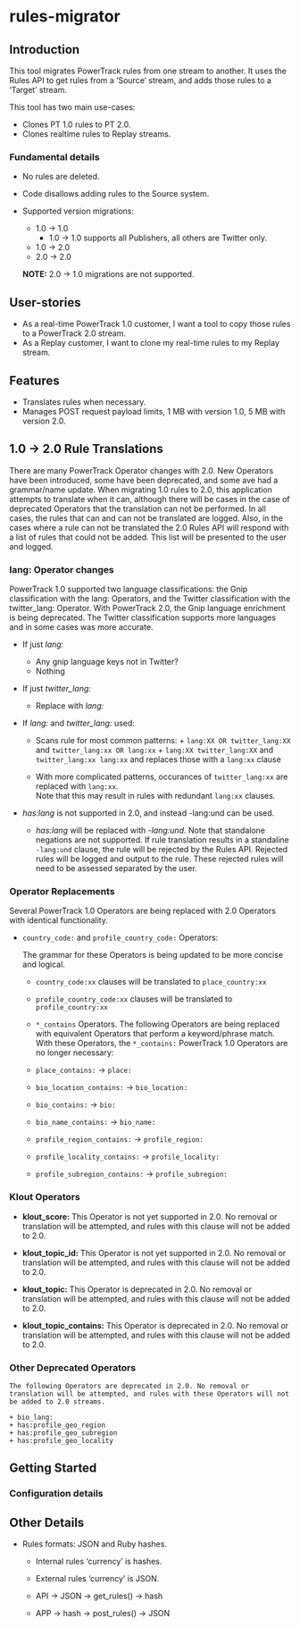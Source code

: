 # rules-migrator

## Introduction
This tool migrates PowerTrack rules from one stream to another. It uses the Rules API to get rules from a ‘Source’ stream, and adds those rules to a ‘Target’ stream.

This tool has two main use-cases:
+ Clones PT 1.0 rules to PT 2.0.
+ Clones realtime rules to Replay streams. 

### Fundamental details

+ No rules are deleted.
+ Code disallows adding rules to the Source system.
+ Supported version migrations:
  + 1.0 → 1.0
    + 1.0 → 1.0 supports all Publishers, all others are Twitter only.
  + 1.0 → 2.0 
  + 2.0 → 2.0
  
  **NOTE:** 2.0 → 1.0 migrations are not supported. 

 
## User-stories

+ As a real-time PowerTrack 1.0 customer, I want a tool to copy those rules to a PowerTrack 2.0 stream.
+ As a Replay customer, I want to clone my real-time rules to my Replay stream.


## Features

+ Translates rules when necessary. 
+ Manages POST request payload limits, 1 MB with version 1.0, 5 MB with version 2.0.


## 1.0 → 2.0 Rule Translations

There are many PowerTrack Operator changes with 2.0. New Operators have been introduced, some have been deprecated, and some ave had a grammar/name update. When migrating 1.0 rules to 2.0, this application attempts to translate when it can, although there will be cases in the case of deprecated Operators that the translation can not be performed. In all cases, the rules that can and can not be translated are logged. Also, in the cases where a rule can not be translated the 2.0 Rules API will respond with a list of rules that could not be added. This list will be presented to the user and logged.
 
### lang: Operator changes
 
 PowerTrack 1.0 supported two language classifications: the Gnip classification with the lang: Operators, and the Twitter classification with the twitter_lang: Operator. With PowerTrack 2.0, the Gnip language enrichment is being deprecated. The Twitter classification supports more languages and in some cases was more accurate. 
 
  + If just *lang:*
    + Any gnip language keys not in Twitter?
    + Nothing
  + If just *twitter_lang:*
    + Replace with *lang:*
  + If *lang:* and *twitter_lang:* used: 
    + Scans rule for most common patterns: 
          + ```lang:XX OR twitter_lang:XX``` and ```twitter_lang:xx OR lang:xx```
          + ```lang:XX twitter_lang:XX``` and ```twitter_lang:xx lang:xx```
      and replaces those with a ```lang:xx``` clause
    
    + With more complicated patterns, occurances of ```twitter_lang:xx``` are replaced with ```lang:xx```.   
    Note that this may result in rules with redundant ```lang:xx``` clauses.
          
  + *has:lang* is not supported in 2.0, and instead -lang:und can be used.
    + *has:lang* will be replaced with *-lang:und*. Note that standalone negations are not supported. If rule translation results in a standaline ```-lang:und``` clause, the rule will be rejected by the Rules API. Rejected rules will be logged and output to the rule. These rejected rules will need to be assessed separated by the user.
    
    
### Operator Replacements  
    
  Several PowerTrack 1.0 Operators are being replaced with 2.0 Operators with identical functionality.  
                
+ ```country_code:``` and ```profile_country_code:``` Operators:

    The grammar for these Operators is being updated to be more concise and logical.

    + ```country_code:xx``` clauses will be translated to ```place_country:xx```
    + ```profile_country_code:xx``` clauses will be translated to ```profile_country:xx```
    
    + ```*_contains``` Operators. The following Operators are being replaced with equivalent Operators that perform a keyword/phrase match. With these Operators, the ```*_contains:``` PowerTrack 1.0 Operators are no longer necessary:
        
    + ```place_contains:``` → ```place:```
    + ```bio_location_contains:``` → ```bio_location:```
    + ```bio_contains:``` → ```bio:```
    + ```bio_name_contains:``` → ```bio_name:```
    + ```profile_region_contains:``` → ```profile_region:```
    + ```profile_locality_contains:``` → ```profile_locality:```
    + ```profile_subregion_contains:``` → ```profile_subregion:```
    
### Klout Operators

+ __klout_score:__ This Operator is not yet supported in 2.0. No removal or translation will be attempted, and rules with this clause will not be added to 2.0.
+ __klout_topic_id:__ This Operator is not yet supported in 2.0. No removal or translation will be attempted, and rules with this clause will not be added to 2.0.

+ __klout_topic:__ This Operator is deprecated in 2.0. No removal or translation will be attempted, and rules with this clause will not be added to 2.0.
+ __klout_topic_contains:__ This Operator is deprecated in 2.0. No removal or translation will be attempted, and rules with this clause will not be added to 2.0.   
    
    
### Other Deprecated Operators
    
    The following Operators are deprecated in 2.0. No removal or translation will be attempted, and rules with these Operators will not be added to 2.0 streams.   
    
    + bio_lang:
    + has:profile_geo_region
    + has:profile_geo_subregion
    + has:profile_geo_locality

      

## Getting Started


### Configuration details


## Other Details

+ Rules formats: JSON and Ruby hashes.
  + Internal rules ‘currency’ is hashes.
  + External rules ‘currency’ is JSON.
  
  + API → JSON → get_rules() → hash
  + APP → hash → post_rules() → JSON



